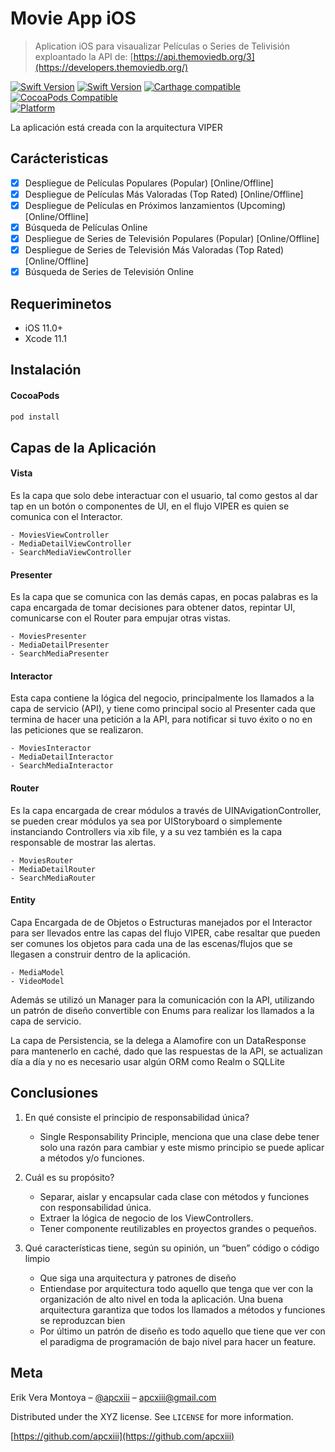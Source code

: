 # Movie App iOS
> Aplication iOS para visaualizar Películas o Series de Telivisión exploantado la API de: [https://api.themoviedb.org/3](https://developers.themoviedb.org/)

[![Swift Version][swift-image]][swift-url]
[![Swift Version][swift-image]][swift-url]
[![Carthage compatible](https://img.shields.io/badge/Carthage-compatible-4BC51D.svg?style=flat)](https://github.com/Carthage/Carthage)
[![CocoaPods Compatible](https://img.shields.io/cocoapods/v/EZSwiftExtensions.svg)](https://img.shields.io/cocoapods/v/LFAlertController.svg)  
[![Platform](https://img.shields.io/cocoapods/p/LFAlertController.svg?style=flat)](http://cocoapods.org/pods/LFAlertController)

La aplicación está creada con la arquitectura VIPER


## Carácteristicas

- [x] Despliegue de Películas Populares (Popular) [Online/Offline]
- [x] Despliegue de Películas Más Valoradas (Top Rated) [Online/Offline]
- [x] Despliegue de Películas en Próximos lanzamientos (Upcoming) [Online/Offline]
- [x] Búsqueda de Películas Online
- [x] Despliegue de Series de Televisión Populares (Popular) [Online/Offline]
- [x] Despliegue de Series de Televisión Más Valoradas (Top Rated) [Online/Offline]
- [x] Búsqueda de Series de Televisión Online

## Requeriminetos

- iOS 11.0+
- Xcode 11.1

## Instalación

#### CocoaPods

```ruby
pod install
```

## Capas de la Aplicación
#### Vista
 Es la capa que solo debe interactuar con el usuario, tal como gestos al dar tap en un botón o componentes de UI, en el flujo VIPER es quien se comunica con el Interactor.
 
	- MoviesViewController
	- MediaDetailViewController
	- SearchMediaViewController
 
#### Presenter
 Es la capa que se comunica con las demás capas, en pocas palabras es la capa encargada de tomar decisiones para obtener datos, repintar UI, comunicarse con el Router para empujar otras vistas.
 
	- MoviesPresenter
	- MediaDetailPresenter
	- SearchMediaPresenter

#### Interactor
Esta capa contiene la lógica del negocio, principalmente los llamados a la capa de servicio (API), y tiene como principal socio al Presenter cada que termina de hacer una petición a la API, para notificar si tuvo éxito o no en las peticiones que se realizaron.

	- MoviesInteractor
	- MediaDetailInteractor
	- SearchMediaInteractor

#### Router
 Es la capa encargada de crear módulos a través de UINAvigationController, se pueden crear módulos ya sea por UIStoryboard o simplemente instanciando Controllers via xib file, y a su vez también es la capa responsable de mostrar las alertas.
 
	- MoviesRouter
	- MediaDetailRouter
	- SearchMediaRouter
 
#### Entity 
Capa Encargada de de Objetos o Estructuras manejados por el Interactor para ser llevados entre las capas del flujo VIPER, cabe resaltar que pueden ser comunes los objetos para cada una de las escenas/flujos que se llegasen a construir dentro de la aplicación.

	- MediaModel
	- VideoModel


Además se utilizó un Manager para la comunicación con la API, utilizando un patrón de diseño convertible con Enums para realizar los llamados a la capa de servicio.

La capa de Persistencia, se la delega a Alamofire con un DataResponse para mantenerlo en caché, dado que las respuestas de la API, se actualizan día a día y no es necesario usar algún ORM como Realm o SQLLite

## Conclusiones
1. En qué consiste el principio de responsabilidad única? 
	- Single Responsability Principle, menciona que una clase debe tener solo una razón para cambiar y este mismo principio se puede aplicar a métodos y/o funciones.


2. Cuál es su propósito?
	- Separar, aislar y encapsular cada clase con métodos y funciones con responsabilidad única.
	- Extraer la lógica de negocio de los ViewControllers.
	- Tener componente reutilizables en proyectos grandes o pequeños.


3. Qué características tiene, según su opinión, un “buen” código o código limpio
	- Que siga una arquitectura y patrones de diseño
	- Entiendase por arquitectura todo aquello que tenga que ver con la organización de alto nivel en toda la aplicación. Una buena arquitectura garantiza que todos los llamados a métodos y funciones se reproduzcan bien
	- Por último un patrón de diseño es todo aquello que tiene que ver con el paradigma de programación de bajo nivel para hacer un feature.


## Meta

Erik Vera Montoya – [@apcxiii](https://twitter.com/apcxiii) – apcxiii@gmail.com

Distributed under the XYZ license. See ``LICENSE`` for more information.

[https://github.com/apcxiii](https://github.com/apcxiii)

[swift-image]:https://img.shields.io/badge/swift-5.0-orange.svg
[swift-url]: https://swift.org/
[license-image]: https://img.shields.io/badge/License-MIT-blue.svg
[license-url]: LICENSE
[travis-url]: https://travis-ci.org/dbader/node-datadog-metrics
[codebeat-image]: https://codebeat.co/badges/c19b47ea-2f9d-45df-8458-b2d952fe9dad
[codebeat-url]: https://codebeat.co/projects/github-com-vsouza-awesomeios-com
[movie-db-image]: https://www.themoviedb.org/assets/2/v4/logos/primary-green-d70eebe18a5eb5b166d5c1ef0796715b8d1a2cbc698f96d311d62f894ae87085.svg
[movie-url-api]: https://developers.themoviedb.org/3/
